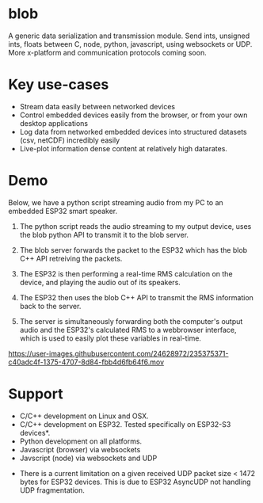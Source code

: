 # blob
A generic data serialization and transmission module. Send ints, unsigned ints, floats between C, node, python, javascript, using websockets or UDP. More x-platform and communication protocols coming soon.

# Key use-cases
- Stream data easily between networked devices
- Control embedded devices easily from the browser, or from your own desktop applications
- Log data from networked embedded devices into structured datasets (csv, netCDF) incredibly easily
- Live-plot information dense content at relatively high datarates.


# Demo

Below, we have a python script streaming audio from my PC to an embedded ESP32 smart speaker.

1. The python script reads the audio streaming to my output device, uses the blob python API to transmit it to the blob server.

2. The blob server forwards the packet to the ESP32 which has the blob C++ API retreiving the packets.

3. The ESP32 is then performing a real-time RMS calculation on the device, and playing the audio out of its speakers.

4. The ESP32 then uses the blob C++ API to transmit the RMS information back to the server.

5. The server is simultaneously forwarding both the computer's output audio and the ESP32's calculated RMS to a webbrowser interface, which is used to easily plot these variables in real-time.

https://user-images.githubusercontent.com/24628972/235375371-c40adc4f-1375-4707-8d84-fbb4d6fb64f6.mov

# Support

- C/C++ development on Linux and OSX.
- C/C++ development on ESP32. Tested specifically on ESP32-S3 devices*.
- Python development on all platforms.
- Javascript (browser) via websockets
- Javscript (node) via websockets and UDP

* There is a current limitation on a given received UDP packet size < 1472 bytes for ESP32 devices. This is due to ESP32 AsyncUDP not handling UDP fragmentation.
